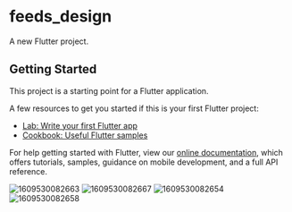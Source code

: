 # feeds_design

A new Flutter project.

## Getting Started

This project is a starting point for a Flutter application.

A few resources to get you started if this is your first Flutter project:

- [Lab: Write your first Flutter app](https://flutter.dev/docs/get-started/codelab)
- [Cookbook: Useful Flutter samples](https://flutter.dev/docs/cookbook)

For help getting started with Flutter, view our
[online documentation](https://flutter.dev/docs), which offers tutorials,
samples, guidance on mobile development, and a full API reference.

![1609530082663](https://user-images.githubusercontent.com/38382273/103445219-3262f800-4c7a-11eb-8612-705477f5194d.png)
![1609530082667](https://user-images.githubusercontent.com/38382273/103445222-37c04280-4c7a-11eb-831f-b93d88653289.png)
![1609530082654](https://user-images.githubusercontent.com/38382273/103445226-3c84f680-4c7a-11eb-9130-a926e933e194.png)
![1609530082658](https://user-images.githubusercontent.com/38382273/103445229-4149aa80-4c7a-11eb-9d0f-ae8b17c8ec42.png)
